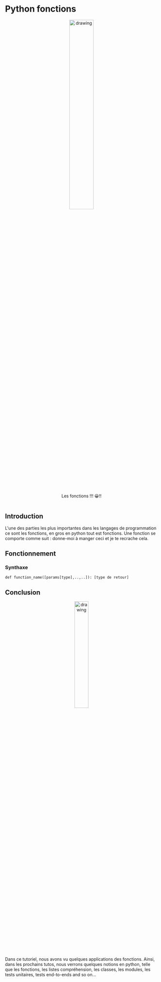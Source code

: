 # Python fonctions

<div style="text-align:center">
    <img src="../../img/python.gif" alt="drawing" style="width:40%; height:40%; "/> <br>
    Les fonctions !!! &#128512;!! <br>
</div>
<br>

## Introduction

L'une des parties les plus importantes dans les langages de programmation ce sont les fonctions, en gros en python tout est fonctions.
Une fonction se comporte comme suit : donne-moi à manger ceci et je te recrache cela.

## Fonctionnement
### Synthaxe
```
def function_name([params[type],..,..]): [type de retour]

```

## Conclusion
 
<div style="text-align:center">
<img src="../../img/done.gif" alt="drawing" style="width:30%; height:30%"/> 
</div>
Dans ce tutoriel, nous avons vu quelques applications des fonctions. Ainsi, dans les prochains tutos, nous verrons quelques notions en python, telle que les fonctions, les listes compréhension, les classes, les modules, les tests unitaires, tests end-to-ends and so on...

